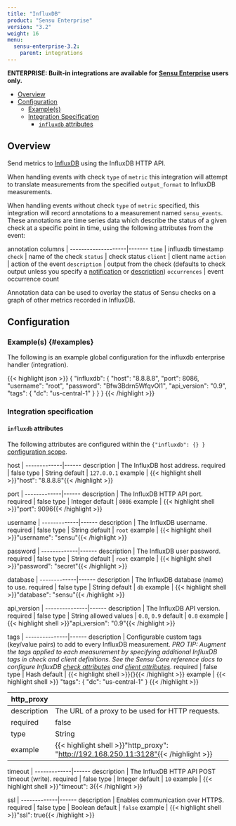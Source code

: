 ```yaml
---
title: "InfluxDB"
product: "Sensu Enterprise"
version: "3.2"
weight: 16
menu:
  sensu-enterprise-3.2:
    parent: integrations
---
```

**ENTERPRISE: Built-in integrations are available for [Sensu Enterprise][1]
users only.**

- [Overview](#overview)
- [Configuration](#configuration)
  - [Example(s)](#examples)
  - [Integration Specification](#integration-specification)
    - [`influxdb` attributes](#influxdb-attributes)

## Overview

Send metrics to [InfluxDB][2] using the InfluxDB HTTP API.

When handling events with check `type`  of `metric` this integration will attempt to translate measurements from the specified `output_format` to InfluxDB measurements.

When handling events without check `type` of `metric` specified, this integration will record annotations to a measurement named `sensu_events`. These annotations are time series data which describe the status of a given check at a specific point in time, using the following attributes from the event:

annotation columns  | 
--------------------|-------
`time`              | influxdb timestamp
`check`             | name of the check
`status`            | check status
`client`            | client name
`action`            | action of the event
`description`       | output from the check (defaults to check output unless you specify a [notification][6] or [description][7])
`occurrences`       | event occurrence count

Annotation data can be used to overlay the status of Sensu checks on a graph of other metrics recorded in InfluxDB.

## Configuration

### Example(s) {#examples}

The following is an example global configuration for the influxdb enterprise
handler (integration).

{{< highlight json >}}
{
  "influxdb": {
    "host": "8.8.8.8",
    "port": 8086,
    "username": "root",
    "password": "Bfw3Bdrn5WfqvOl1",
    "api_version": "0.9",
    "tags": {
      "dc": "us-central-1"
    }
  }
}
{{< /highlight >}}

### Integration specification

#### `influxdb` attributes

The following attributes are configured within the `{"influxdb": {} }`
[configuration scope][3].

host         | 
-------------|------
description  | The InfluxDB host address.
required     | false
type         | String
default      | `127.0.0.1`
example      | {{< highlight shell >}}"host": "8.8.8.8"{{< /highlight >}}

port         | 
-------------|------
description  | The InfluxDB HTTP API port.
required     | false
type         | Integer
default      | `8086`
example      | {{< highlight shell >}}"port": 9096{{< /highlight >}}

username     | 
-------------|------
description  | The InfluxDB username.
required     | false
type         | String
default      | `root`
example      | {{< highlight shell >}}"username": "sensu"{{< /highlight >}}

password     | 
-------------|------
description  | The InfluxDB user password.
required     | false
type         | String
default      | `root`
example      | {{< highlight shell >}}"password": "secret"{{< /highlight >}}

database     | 
-------------|------
description  | The InfluxDB database (name) to use.
required     | false
type         | String
default      | `db`
example      | {{< highlight shell >}}"database": "sensu"{{< /highlight >}}

api_version    | 
---------------|------
description    | The InfluxDB API version.
required       | false
type           | String
allowed values | `0.8`, `0.9`
default        | `0.8`
example        | {{< highlight shell >}}"api_version": "0.9"{{< /highlight >}}

tags           | 
---------------|------
description    | Configurable custom tags (key/value pairs) to add to every InfluxDB measurement. _PRO TIP: Augment the tags applied to each measurement by specifying additional InfluxDB tags in check and client definitions. See the Sensu Core reference docs to configure InfluxDB [check attributes][4] and [client attributes][5]._
required       | false
type           | Hash
default        | {{< highlight shell >}}{}{{< /highlight >}}
example        | {{< highlight shell >}}
"tags": {
  "dc": "us-central-1"
}
{{< /highlight >}}

http_proxy   | |
-------------|------
description  | The URL of a proxy to be used for HTTP requests.
required     | false
type         | String
example      | {{< highlight shell >}}"http_proxy": "http://192.168.250.11:3128"{{< /highlight >}}

timeout      | 
-------------|------
description  | The InfluxDB HTTP API POST timeout (write).
required     | false
type         | Integer
default      | `10`
example      | {{< highlight shell >}}"timeout": 3{{< /highlight >}}

ssl          | 
-------------|------
description  | Enables communication over HTTPS.
required     | false
type         | Boolean
default      | `false`
example      | {{< highlight shell >}}"ssl": true{{< /highlight >}}


[1]:  /sensu-enterprise
[2]:  https://influxdata.com?ref=sensu-enterprise
[3]:  /sensu-core/latest/reference/configuration#configuration-scopes
[4]:  /sensu-core/latest/reference/checks#influxdb-attributes
[5]:  /sensu-core/latest/reference/clients#influxdb-attributes
[6]:  /sensu-core/latest/reference/checks#notification
[7]:  /sensu-core/latest/reference/checks#description
